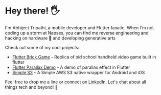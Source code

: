 # Hey there! 🖐

I'm Abhijeet Tripathi, a mobile developer and Flutter fanatic. When I'm not coding up a storm at Napses, you can find me reverse engineering and hacking on hardware 🤖 and developing generative arts

Check out some of my cool projects:

- [Flutter Brick Game](https://github.com/abhimortal6/flutter_brickgame_9999) - Replica of old school handheld video game built in flutter
- [Flutter Parallax Demo](https://github.com/abhimortal6/flutter_parallax_demo) - A demo of parallax effect in Flutter
- [Simple S3](https://github.com/abhimortal6/simple_s3) - A Simple AWS S3 native wrapper for Android and iOS


Feel free to drop me a line or connect on [LinkedIn](https://www.linkedin.com/in/ab-hi-j/). Let's chat about all things tech and beyond! 💬
